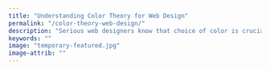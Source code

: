 ```yaml
---
title: "Understanding Color Theory for Web Design"
permalink: "/color-theory-web-design/"
description: "Serious web designers know that choice of color is crucial. In this blog post, I go through the basics of color theory for web."
keywords: ""
image: "temporary-featured.jpg"
image-attrib: ""
---
```

